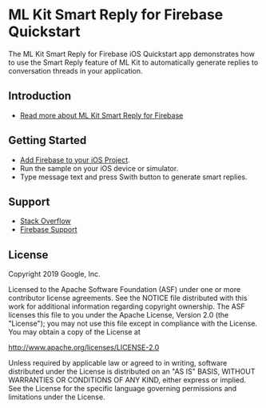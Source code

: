 ML Kit Smart Reply for Firebase Quickstart
=======================

The ML Kit Smart Reply for Firebase iOS Quickstart app demonstrates how to use the Smart Reply feature of
ML Kit to automatically generate replies to conversation threads in your application.

Introduction
------------

- [Read more about ML Kit Smart Reply for Firebase](https://firebase.google.com/docs/ml-kit/android/generate-smart-replies)

Getting Started
---------------

- [Add Firebase to your iOS Project](https://firebase.google.com/docs/ios/setup).
- Run the sample on your iOS device or simulator.
- Type message text and press Swith button to generate smart replies.

Support
-------

- [Stack Overflow](https://stackoverflow.com/questions/tagged/firebase-mlkit)
- [Firebase Support](https://firebase.google.com/support/)

License
-------

Copyright 2019 Google, Inc.

Licensed to the Apache Software Foundation (ASF) under one or more contributor
license agreements.  See the NOTICE file distributed with this work for
additional information regarding copyright ownership.  The ASF licenses this
file to you under the Apache License, Version 2.0 (the "License"); you may not
use this file except in compliance with the License.  You may obtain a copy of
the License at

  http://www.apache.org/licenses/LICENSE-2.0

Unless required by applicable law or agreed to in writing, software
distributed under the License is distributed on an "AS IS" BASIS, WITHOUT
WARRANTIES OR CONDITIONS OF ANY KIND, either express or implied.  See the
License for the specific language governing permissions and limitations under
the License.
